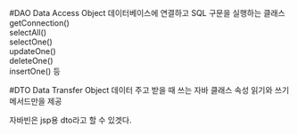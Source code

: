 #DAO
Data Access Object
데이터베이스에 연결하고 SQL 구문을 실행하는 클래스  
getConnection()  
selectAll()  
selectOne()  
updateOne()  
deleteOne()  
insertOne() 등


#DTO
Data Transfer Object
데이터 주고 받을 때 쓰는 자바 클래스
속성 읽기와 쓰기 메서드만을 제공

자바빈은 jsp용 dto라고 할 수 있겟다.